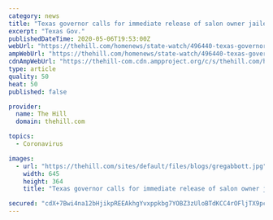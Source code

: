 ```yaml
---
category: news
title: "Texas governor calls for immediate release of salon owner jailed for defying coronavirus restrictions"
excerpt: "Texas Gov."
publishedDateTime: 2020-05-06T19:53:00Z
webUrl: "https://thehill.com/homenews/state-watch/496440-texas-governor-calls-for-immediate-release-of-jailed-salon-owner"
ampWebUrl: "https://thehill.com/homenews/state-watch/496440-texas-governor-calls-for-immediate-release-of-jailed-salon-owner?amp"
cdnAmpWebUrl: "https://thehill-com.cdn.ampproject.org/c/s/thehill.com/homenews/state-watch/496440-texas-governor-calls-for-immediate-release-of-jailed-salon-owner?amp"
type: article
quality: 50
heat: 50
published: false

provider:
  name: The Hill
  domain: thehill.com

topics:
  - Coronavirus

images:
  - url: "https://thehill.com/sites/default/files/blogs/gregabbott.jpg"
    width: 645
    height: 364
    title: "Texas governor calls for immediate release of salon owner jailed for defying coronavirus restrictions"

secured: "cdX+7Bwi4na12bHjikpREEAkhgYvxppkbg7YOBZ3zUloBTdKCC4rOFljTX9pczF0O9BM8YQJ0Sr7JCVfUNjMfqVtTGAA58DADZatIUS/OtK18Gecw92sfJC4I9IRQ8RVU44BlpKHlH8rVciPYfdA5SBBwt8SNk+gLGw9kboJPSxXLhfrik0B+pSjWncZs2HeZmkazNBQv8/P3jvjn8uSdsL84hHMe8MJUXfuTTUjOhFdFJyfq2p1j+lU2Q/LWg0PNWiEHy++VF8pNmgfsvjcnYjk3QNsHVuWzi4TBhSQQgJt43H2WGrR/79Vm95++yFc;JnSE7mWkS854uGIgVPH7Lg=="
---
```


